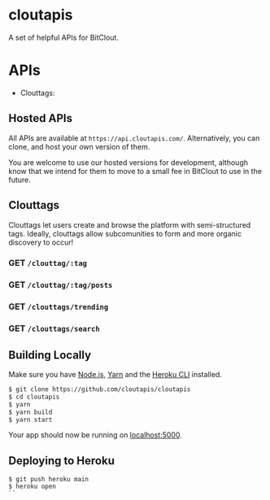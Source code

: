 # cloutapis
A set of helpful APIs for BitClout.

# APIs
* Clouttags: 

## Hosted APIs
All APIs are available at `https://api.cloutapis.com/`. Alternatively, you can clone, and host your own version of them.

You are welcome to use our hosted versions for development, although know that we intend for them to move to a small fee in BitClout to use in the future.

## Clouttags
Clouttags let users create and browse the platform with semi-structured tags. Ideally, clouttags allow subcomunities to form and more organic discovery to occur!

### GET `/clouttag/:tag`

### GET `/clouttag/:tag/posts`

### GET `/clouttags/trending`

### GET `/clouttags/search`

## Building Locally
Make sure you have [Node.js](http://nodejs.org/), [Yarn](https://classic.yarnpkg.com/en/docs/install/#mac-stable) and the [Heroku CLI](https://cli.heroku.com/) installed.

```sh
$ git clone https://github.com/cloutapis/cloutapis
$ cd cloutapis
$ yarn
$ yarn build
$ yarn start
```

Your app should now be running on [localhost:5000](http://localhost:5000/).

## Deploying to Heroku

```
$ git push heroku main
$ heroku open
``
